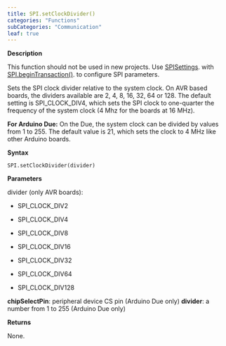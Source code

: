 ```yaml
---
title: SPI.setClockDivider()
categories: "Functions"
subCategories: "Communication"
leaf: true
---
```


**Description**

This function should not be used in new projects. Use
[SPISettings](../spisettings). with
[SPI.beginTransaction()](../begintransaction). to configure SPI
parameters.

Sets the SPI clock divider relative to the system clock. On AVR based
boards, the dividers available are 2, 4, 8, 16, 32, 64 or 128. The
default setting is SPI\_CLOCK\_DIV4, which sets the SPI clock to
one-quarter the frequency of the system clock (4 Mhz for the boards at
16 MHz).

**For Arduino Due:** On the Due, the system clock can be divided by
values from 1 to 255. The default value is 21, which sets the clock to 4
MHz like other Arduino boards.

**Syntax**

`SPI.setClockDivider(divider)`

**Parameters**

divider (only AVR boards):

-   SPI\_CLOCK\_DIV2

-   SPI\_CLOCK\_DIV4

-   SPI\_CLOCK\_DIV8

-   SPI\_CLOCK\_DIV16

-   SPI\_CLOCK\_DIV32

-   SPI\_CLOCK\_DIV64

-   SPI\_CLOCK\_DIV128

**chipSelectPin**: peripheral device CS pin (Arduino Due only)
**divider**: a number from 1 to 255 (Arduino Due only)

**Returns**

None.

